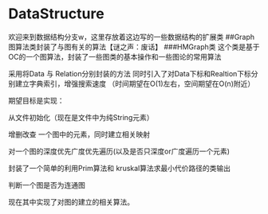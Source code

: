 # DataStructure
欢迎来到数据结构分支w，这里存放着这边写的一些数据结构的扩展类
##Graph
图算法类封装了与图有关的算法【谜之声：废话】
###HMGraph类
这个类是基于OC的一个图算法，封装了一些图类的基本操作和一些图论的常用算法

 采用将Data 与 Relation分别封装的方法
 同时引入了对Data下标和Realtion下标分别建立字典索引，增强搜索速度
 （时间期望在O(1)左右，空间期望在O(n)附近）

期望目标是实现：

从文件初始化（现在是文件中为纯String元素）

增删改查 一个图中的元素，同时建立相关映射

对一个图的深度优先广度优先遍历(以及是否只深度or广度遍历一个元素)

封装了一个简单的利用Prim算法和 kruskal算法求最小代价路径的类输出

判断一个图是否为连通图

现在其中实现了对图的建立的相关算法。
 
